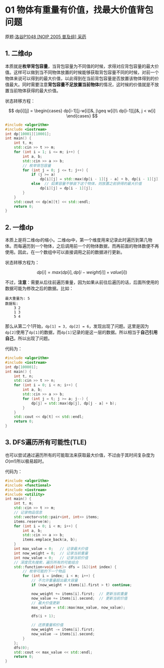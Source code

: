 # 01 物体有重量有价值，找最大价值背包问题

[//]: # (UTF-8)

原题:[洛谷P1048 [NOIP 2005 普及组] 采药](https://www.luogu.com.cn/problem/P1048)

## 1. 二维dp

本质就是**枚举背包容量**，当背包容量为不同值的时候，求得对应背包容量的最大价值。这样可以做到当不同物体放置的时候能够获取背包容量不同的时候，对前一个物体来说可以得到的最大价值，以此得到在当前背包容量是否放置该物体得到的价值最大。同时需要注意**背包容量不足放置当前物体**的情况，这时候的价值就是不放置当前物体获得的最大价值。

状态转移方程：

$$
dp[i][j] =
\begin{cases}
dp[i-1][j-w[i]]&, j\geq w[i]\\
dp[i-1][j]&, j < w[i]
\end{cases}
$$

```c++
#include <algorithm>
#include <iostream>
int dp[10001][10001];
int main() {
    int t, m;
    std::cin >> t >> m;
    for (int i = 1; i <= m; i++) {
        int a, b;
        std::cin >> a >> b;
        // 枚举背包容量
        for (int j = 0; j <= t; j++) {
            if (j >= a)
                dp[i][j] = std::max(dp[i - 1][j - a] + b, dp[i - 1][j]);
            else  // 如果容量不够装下这个物体，则放置之前获得的最大价值
                dp[i][j] = dp[i - 1][j];
        }
    }
    std::cout << dp[m][t] << std::endl;
    return 0;
}
```

## 2. 一维dp

本质上是将二维dp的缩小。二维dp中，第一个维度用来记录此时遍历到第几物体。而每遍历到一个物体，之后调用前一个的物体数据，而再前面的物体数便不再使用。因此，在一个数组中可以直接调用之前的数据进行更新。

状态转移方程为：

$$
dp[i] = max(dp[i], dp[i-weight[i]]+value[i])
$$

不过，**注意**：需要从后往前遍历重量，因为如果从前往后遍历的话，后面所使用的数据可能为修改之后的数据。比如：

```plain
最大重量为: 5
数据有:
    3 2
    1 3
    5 4
```

那么从第二个1开始，`dp[1] = 3, dp[2] = 6`，发现出现了问题。这里是因为`dp[2]`使用了`dp[1]`的数据，而`dp[1]`记录的是这一层的数据。所以相当于**自己引用自己**，所以出现了问题。

代码为：

```c++
#include <algorithm>
#include <iostream>
int dp[100001];
int main() {
    int t, n;
    std::cin >> t >> n;
    for (int i = 0; i < n; i++) {
        int a, b;
        std::cin >> a >> b;
        for (int j = t; j >= a; j--) {
            dp[j] = std::max(dp[j], dp[j - a] + b);
        }
    }
    std::cout << dp[t] << std::endl;
    return 0;
}
```

## 3. DFS遍历所有可能性(**TLE**)

也可以尝试通过遍历所有的可能取法来获取最大价值，不过由于其时间复杂度为$O(m!)$所以极易超时。

代码为：

```c++
#include <algorithm>
#include <functional>
#include <iostream>
#include <utility>
int main() {
    int t, m;
    std::cin >> t >> m;
    // 记录物品信息
    std::vector<std::pair<int, int>> items;
    items.reserve(m);
    for (int i = 0; i < m; i++) {
        int a, b;
        std::cin >> a >> b;
        items.emplace_back(a, b);
    }
    int max_value = 0;   // 记录最大价值
    int now_weight = 0;  // 记录当前重量
    int now_value = 0;   // 记录当前价值
    // 深度优先搜索，遍历所有的可能组合
    std::function<void(int)> dfs = [&](int index) {
        // 枚举可能的下一个物品
        for (int i = index; i < m; i++) {
            // 不允许重量超出最大容量
            if (now_weight + items[i].first > t) continue;

            now_weight += items[i].first;  // 更新当前重量
            now_value += items[i].second;  // 更新当前价值
            // 最大价值更新
            max_value = std::max(max_value, now_value);

            dfs(i + 1);

            // 还原重量和价值
            now_weight -= items[i].first;
            now_value -= items[i].second;
        }
    };
    dfs(0);
    std::cout << max_value << std::endl;
    return 0;
}
```
